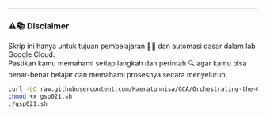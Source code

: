 ---
### ⚠️📚 Disclaimer

Skrip ini hanya untuk tujuan pembelajaran 🧑‍🎓 dan automasi dasar dalam lab Google Cloud.  
Pastikan kamu memahami setiap langkah dan perintah 🔍 agar kamu bisa benar-benar belajar dan memahami prosesnya secara menyeluruh.

```bash
curl -LO raw.githubusercontent.com/Haeratunnisa/GCA/Orchestrating-the-Cloud-with-Kubernetes/main/gsp021.sh
chmod +x gsp021.sh
./gsp021.sh
